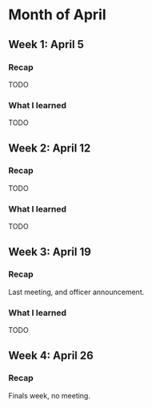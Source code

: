 # Month of April

## Week 1: April 5

### Recap

TODO

### What I learned

TODO

## Week 2: April 12

### Recap

TODO

### What I learned

TODO

## Week 3: April 19

### Recap

Last meeting, and officer announcement.

### What I learned

TODO

## Week 4: April 26

### Recap

Finals week, no meeting.
